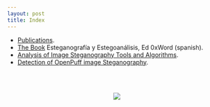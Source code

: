 ```yaml
---
layout: post
title: Index
---
```


- [Publications](http://blog.daniellerch.me/p/publications.html).
- [The Book](http://0xword.com/es/libros/64-esteganografia-y-estegoanalisis.html) 
  Esteganografía y Estegoanálisis, Ed 0xWord (spanish).
- [Analysis of Image Steganography Tools and Algorithms](http://blog.daniellerch.me/p/stego-tools.html).
- [Detection of OpenPuff image Steganography](http://blog.daniellerch.me/p/openpuff.html).

<br><br>
<center><img src='http://imgs.xkcd.com/comics/security.png'></center>

